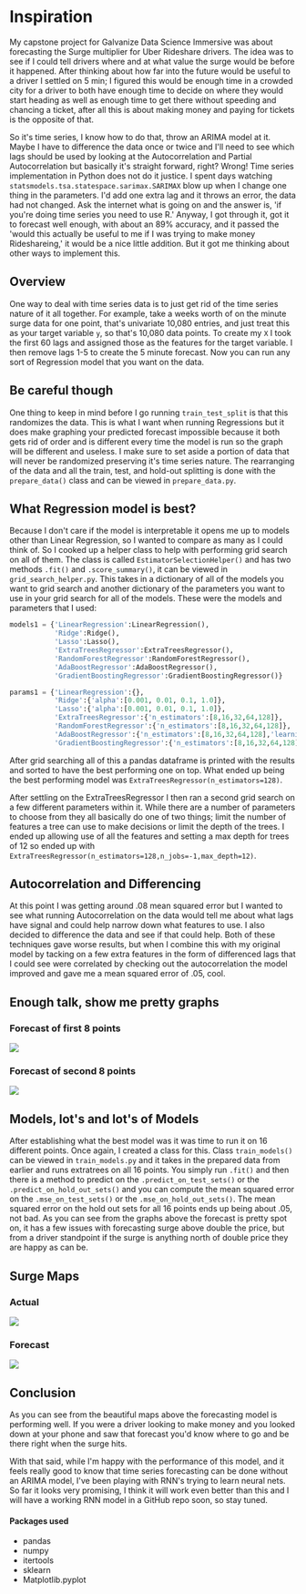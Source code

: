 # Inspiration
My capstone project for Galvanize Data Science Immersive was about forecasting
the Surge multiplier for Uber Rideshare drivers. The idea was to see if I could
tell drivers where and at what value the surge would be before it happened.
After thinking about how far into the future would be useful to a driver I
settled on 5 min; I figured this would be enough time in a crowded city for a
driver to both have enough time to decide on where they would start heading as
well as enough time to get there without speeding and chancing a ticket, after
all this is about making money and paying for tickets is the opposite of that.

So it's time series, I know how to do that, throw an ARIMA model at it. Maybe
I have to difference the data once or twice and I'll need to see which lags
should be used by looking at the Autocorrelation and Partial Autocorrelation
but basically it's straight forward, right? Wrong! Time series implementation in
Python does not do it justice. I spent days watching
`statsmodels.tsa.statespace.sarimax.SARIMAX` blow up when I change one thing
in the parameters. I'd add one extra lag and it throws an error, the data
had not changed. Ask the internet what is going on and the answer is, 'if you're
doing time series you need to use R.' Anyway, I got through it, got it to
forecast well enough, with about an 89% accuracy, and it passed the 'would this
actually be useful to me if I was trying to make money Rideshareing,' it would
be a nice little addition. But it got me thinking about other ways to implement
this.

## Overview

One way to deal with time series data is to just get rid of the time series
nature of it all together. For example, take a weeks worth of on the minute
surge data for one point, that's univariate 10,080 entries, and just treat this
as your target variable `y`, so that's 10,080 data points. To create my `X` I
took the first 60 lags and assigned those as the features for the target
variable. I then remove lags 1-5 to create the 5 minute forecast. Now you can
run any sort of Regression model that you want on the data.

## Be careful though

One thing to keep in mind before I go running `train_test_split` is that this
randomizes the data. This is what I want when running Regressions but it does
make graphing your predicted forecast impossible because it both gets rid of
order and is different every time the model is run so the graph will be different
and useless. I make sure to set aside a portion of data that will never be
randomized preserving it's time series nature. The rearranging of the data and
all the train, test, and hold-out splitting is done with the `prepare_data()`
class and can be viewed in `prepare_data.py`.

## What Regression model is best?

Because I don't care if the model is interpretable it opens me up to models
other than Linear Regression, so I wanted to compare as many as I could think of.
So I cooked up a helper class to help with performing grid search on all of
them. The class is called `EstimatorSelectionHelper()` and has two methods
`.fit()` and `.score_summary()`, it can be viewed in `grid_search_helper.py`.
This takes in a dictionary of all of the models you want to grid search and
another dictionary of the parameters you want to use in your grid search for all
of the models. These were the models and parameters that I used:

```python
models1 = {'LinearRegression':LinearRegression(),
           'Ridge':Ridge(),
           'Lasso':Lasso(),
           'ExtraTreesRegressor':ExtraTreesRegressor(),
           'RandomForestRegressor':RandomForestRegressor(),
           'AdaBoostRegressor':AdaBoostRegressor(),
           'GradientBoostingRegressor':GradientBoostingRegressor()}

params1 = {'LinearRegression':{},
           'Ridge':{'alpha':[0.001, 0.01, 0.1, 1.0]},
           'Lasso':{'alpha':[0.001, 0.01, 0.1, 1.0]},
           'ExtraTreesRegressor':{'n_estimators':[8,16,32,64,128]},
           'RandomForestRegressor':{'n_estimators':[8,16,32,64,128]},
           'AdaBoostRegressor':{'n_estimators':[8,16,32,64,128],'learning_rate':[0.6,0.8,1.0]},
           'GradientBoostingRegressor':{'n_estimators':[8,16,32,64,128],'learning_rate':[0.6,0.8,1.0]}}
```
After grid searching all of this a pandas dataframe is printed with the results
and sorted to have the best performing one on top. What ended up being the best
performing model was `ExtraTreesRegressor(n_estimators=128)`.

After settling on the ExtraTreesRegressor I then ran a second grid search on a
few different parameters within it. While there are a number of parameters to
choose from they all basically do one of two things; limit the number of features
a tree can use to make decisions or limit the depth of the trees. I ended up
allowing use of all the features and setting a max depth for trees of 12 so
ended up with `ExtraTreesRegressor(n_estimators=128,n_jobs=-1,max_depth=12)`.

## Autocorrelation and Differencing

At this point I was getting around .08 mean squared error but I wanted to see
what running Autocorrelation on the data would tell me about what lags have
signal and could help narrow down what features to use. I also decided to
difference the data and see if that could help. Both of these techniques gave
worse results, but when I combine this with my original model by tacking on a few
extra features in the form of differenced lags that I could see were correlated
by checking out the autocorrelation the model improved and gave me a mean squared
error of .05, cool.

## Enough talk, show me pretty graphs

### Forecast of first 8 points

![](graphs/forecast_1.png)

### Forecast of second 8 points

![](graphs/forecast_2.png)

## Models, lot's and lot's of Models

After establishing what the best model was it was time to run it on 16 different
points. Once again, I created a class for this. Class `train_models()` can be
viewed in `train_models.py` and it takes in the prepared data from earlier and
runs extratrees on all 16 points. You simply run `.fit()` and then there is a
method to predict on the `.predict_on_test_sets()` or the
`.predict_on_hold_out_sets()` and you can compute the mean squared error  on the
`.mse_on_test_sets()` or the `.mse_on_hold_out_sets()`. The mean squared error
on the hold out sets for all 16 points ends up being about .05, not bad. As you
can see from the graphs above the forecast is pretty spot on, it has a few issues
with forecasting surge above double the price, but from a driver standpoint if
the surge is anything north of double price they are happy as can be.

## Surge Maps

### Actual

![](graphs/actual.png)

### Forecast

![](graphs/forecast.png)

## Conclusion

As you can see from the beautiful maps above the forecasting model is
performing well. If you were a driver looking to make money and you looked down
at your phone and saw that forecast you'd know where to go and be there right
when the surge hits.

With that said, while I'm happy with the performance of this model, and it feels
really good to know that time series forecasting can be done without an ARIMA
model, I've been playing with RNN's trying to learn neural nets. So far it looks
very promising, I think it will work even better than this and I will have a
working RNN model in a GitHub repo soon, so stay tuned.

#### Packages used


* pandas
* numpy
* itertools
* sklearn
* Matplotlib.pyplot
